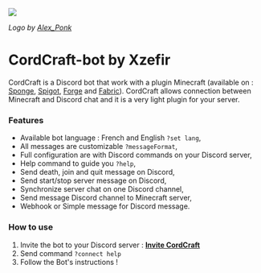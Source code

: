 ![](https://cdn.discordapp.com/avatars/717676762112458774/2f8fd4285f8bf23f1be773f6dbf7b433.png?size=256)

*Logo by [Alex_Ponk](https://twitter.com/Alex__Ponk "Alex_Ponk")*

# CordCraft-bot by Xzefir
CordCraft is a Discord bot that work with a plugin Minecraft (available on : [Sponge](https://github.com/xzefir/CordCraft-sponge "Sponge"), [Spigot](https://github.com/xzefir/CordCraft-spigot "Spigot"), [Forge](https://github.com/xzefir/CordCraft-forge "Forge") and [Fabric](https://github.com/xzefir/CordCraft-fabric "Fabric")). CordCraft allows connection between Minecraft and Discord chat and it is a very light plugin for your server.

### Features
- Available bot language : French and English `?set lang`,
- All messages are customizable `?messageFormat`,
- Full configuration are with Discord commands on your Discord server,
- Help command to guide you `?help`,
- Send death, join and quit message on Discord,
- Send start/stop server message on Discord,
- Synchronize server chat on one Discord channel,
- Send message Discord channel to Minecraft server,
- Webhook or Simple message for Discord message.

### How to use
1. Invite the bot to your Discord server : **[Invite CordCraft](https://discord.com/oauth2/authorize?client_id=717676762112458774&permissions=2684746816&scope=bot "CordCraft")**
2. Send command `?connect help`
3. Follow the Bot's instructions !

